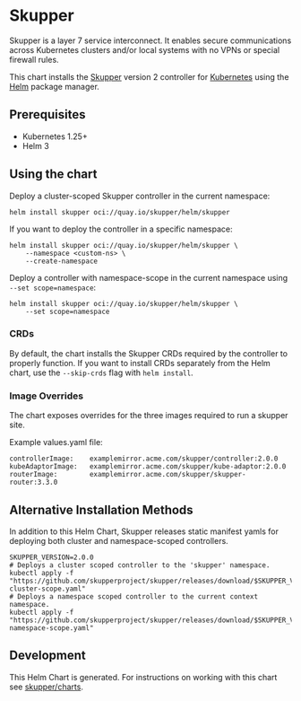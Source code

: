 # Skupper

Skupper is a layer 7 service interconnect. It enables secure communications
across Kubernetes clusters and/or local systems with no VPNs or special firewall rules.

This chart installs the [Skupper](https://skupper.io) version 2 controller for
[Kubernetes](https://kubernetes.io) using the [Helm](https://helm.sh) package
manager.


## Prerequisites

- Kubernetes 1.25+
- Helm 3

## Using the chart

Deploy a cluster-scoped Skupper controller in the current namespace:
```
helm install skupper oci://quay.io/skupper/helm/skupper
```

If you want to deploy the controller in a specific namespace:
```
helm install skupper oci://quay.io/skupper/helm/skupper \
    --namespace <custom-ns> \
    --create-namespace
```

Deploy a controller with namespace-scope in the current namespace using  `--set scope=namespace`:
```
helm install skupper oci://quay.io/skupper/helm/skupper \
    --set scope=namespace
```

### CRDs

By default, the chart installs the Skupper CRDs required by the controller
to properly function.  If you want to install CRDs separately from the Helm chart, use
the `--skip-crds` flag with `helm install`.

### Image Overrides

The chart exposes overrides for the three images required to run a skupper site.

Example values.yaml file:
```
controllerImage:    examplemirror.acme.com/skupper/controller:2.0.0
kubeAdaptorImage:   examplemirror.acme.com/skupper/kube-adaptor:2.0.0
routerImage:        examplemirror.acme.com/skupper/skupper-router:3.3.0
```

## Alternative Installation Methods

In addition to this Helm Chart, Skupper releases static manifest yamls for
deploying both cluster and namespace-scoped controllers.

```
SKUPPER_VERSION=2.0.0
# Deploys a cluster scoped controller to the 'skupper' namespace.
kubectl apply -f "https://github.com/skupperproject/skupper/releases/download/$SKUPPER_VERSION/skupper-cluster-scope.yaml"
# Deploys a namespace scoped controller to the current context namespace.
kubectl apply -f "https://github.com/skupperproject/skupper/releases/download/$SKUPPER_VERSION/skupper-namespace-scope.yaml"
```

## Development

This Helm Chart is generated. For instructions on working with this chart see
[skupper/charts](https://github.com/skupperproject/skupper/tree/main/charts).
